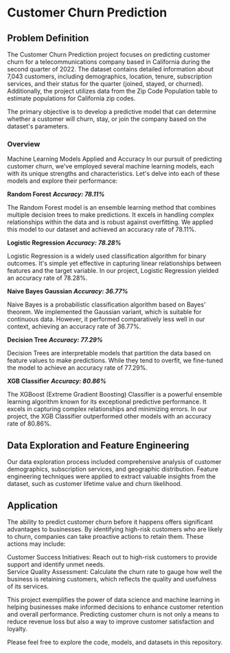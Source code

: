 # **Customer Churn Prediction**

## **Problem Definition**

The Customer Churn Prediction project focuses on predicting customer churn for a telecommunications company based in California during the second quarter of 2022. The dataset contains detailed information about 7,043 customers, including demographics, location, tenure, subscription services, and their status for the quarter (joined, stayed, or churned). Additionally, the project utilizes data from the Zip Code Population table to estimate populations for California zip codes.

The primary objective is to develop a predictive model that can determine whether a customer will churn, stay, or join the company based on the dataset's parameters.

### **Overview**

Machine Learning Models Applied and Accuracy
In our pursuit of predicting customer churn, we've employed several machine learning models, each with its unique strengths and characteristics. Let's delve into each of these models and explore their performance:

**Random Forest**
***Accuracy: 78.11%***

The Random Forest model is an ensemble learning method that combines multiple decision trees to make predictions. It excels in handling complex relationships within the data and is robust against overfitting. We applied this model to our dataset and achieved an accuracy rate of 78.11%.

**Logistic Regression**
***Accuracy: 78.28%***

Logistic Regression is a widely used classification algorithm for binary outcomes. It's simple yet effective in capturing linear relationships between features and the target variable. In our project, Logistic Regression yielded an accuracy rate of 78.28%.

**Naive Bayes Gaussian**
***Accuracy: 36.77%***

Naive Bayes is a probabilistic classification algorithm based on Bayes' theorem. We implemented the Gaussian variant, which is suitable for continuous data. However, it performed comparatively less well in our context, achieving an accuracy rate of 36.77%.

**Decision Tree**
***Accuracy: 77.29%***

Decision Trees are interpretable models that partition the data based on feature values to make predictions. While they tend to overfit, we fine-tuned the model to achieve an accuracy rate of 77.29%.

**XGB Classifier**
***Accuracy: 80.86%***

The XGBoost (Extreme Gradient Boosting) Classifier is a powerful ensemble learning algorithm known for its exceptional predictive performance. It excels in capturing complex relationships and minimizing errors. In our project, the XGB Classifier outperformed other models with an accuracy rate of 80.86%.



## **Data Exploration and Feature Engineering**

Our data exploration process included comprehensive analysis of customer demographics, subscription services, and geographic distribution. Feature engineering techniques were applied to extract valuable insights from the dataset, such as customer lifetime value and churn likelihood.

## **Application**

The ability to predict customer churn before it happens offers significant advantages to businesses. By identifying high-risk customers who are likely to churn, companies can take proactive actions to retain them. These actions may include:

Customer Success Initiatives: Reach out to high-risk customers to provide support and identify unmet needs.\
Service Quality Assessment: Calculate the churn rate to gauge how well the business is retaining customers, which reflects the quality and usefulness of its services.

This project exemplifies the power of data science and machine learning in helping businesses make informed decisions to enhance customer retention and overall performance. Predicting customer churn is not only a means to reduce revenue loss but also a way to improve customer satisfaction and loyalty.

Please feel free to explore the code, models, and datasets in this repository. 
